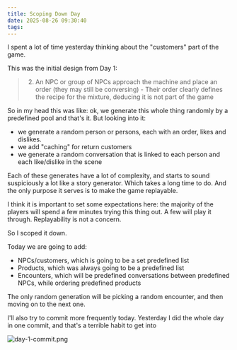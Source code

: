 ```yaml
---
title: Scoping Down Day
date: 2025-08-26 09:30:40
tags:
---
```


I spent a lot of time yesterday thinking about the "customers" part of the game. 

This was the initial design from Day 1:

> 2. An NPC or group of NPCs approach the machine and place an order (they may still be conversing)
    - Their order clearly defines the recipe for the mixture, deducing it is not part of the game


So in my head this was like: ok, we generate this whole thing randomly by a predefined pool and that's it. But looking into it: 
- we generate a random person or persons, each with an order, likes and dislikes. 
- we add "caching" for return customers
- we generate a random conversation that is linked to each person and each like/dislike in the scene

Each of these generates have a lot of complexity, and starts to sound suspiciously a lot like a story generator. Which takes a long time to do.
And the only purpose it serves is to make the game replayable.

I think it is important to set some expectations here: the majority of the players will spend a few minutes trying this thing out. A few will play it through. Replayability is not a concern.

So I scoped it down. 

Today we are going to add:
- NPCs/customers, which is going to be a set predefined list
- Products, which was always going to be a predefined list
- Encounters, which will be predefined conversations between predefined NPCs, while ordering predefined products

The only random generation will be picking a random encounter, and then moving on to the next one.

I'll also try to commit more frequently today. Yesterday I did the whole day in one commit, and that's a terrible habit to get into

![day-1-commit.png](/images/day-1-commit.png)
